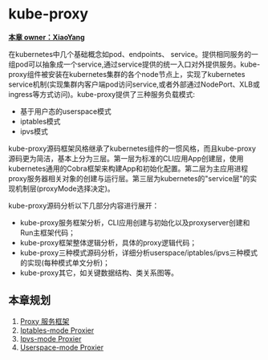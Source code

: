 # kube-proxy

<u>**本章 owner：XiaoYang**</u>

在kubernetes中几个基础概念如pod、endpoints、 service。提供相同服务的一组pod可以抽象成一个service,通过service提供的统一入口对外提供服务。kube-proxy组件被安装在kubernetes集群的各个node节点上，实现了kubernetes service机制(实现集群内客户端pod访问service,或者外部通过NodePort、XLB或ingress等方式访问)。kube-proxy提供了三种服务负载模式:

- 基于用户态的userspace模式
- iptables模式
- ipvs模式

kube-proxy源码框架风格继承了kubernetes组件的一惯风格，而且kube-proxy源码更为简洁，基本上分为三层。第一层为标准的CLI应用App创建层，使用kubernetes通用的Cobra框架来构建App和初始化配置。第二层为主应用进程proxy服务器相关对象的创建与运行层。第三层为kubernetes的"service层"的实现机制层(proxyMode选择决定)。

kube-proxy源码分析以下几部分内容进行展开：

- kube-proxy服务框架分析，CLI应用创建与初始化以及proxyserver创建和Run主框架代码；
- kube-proxy框架整体逻辑分析，具体的proxy逻辑代码；
- kube-proxy三种模式源码分析，详细分析userspace/iptables/ipvs三种模式的实现(每种模式单文分析)；
- kube-proxy其它，如关键数据结构、类关系图等。

## 本章规划

1. [Proxy 服务框架](./arch.md)
2. [Iptables-mode Proxier](./iptables.md)
3. [Ipvs-mode Proxier](./ipvs.md)
4. [Userspace-mode Proxier](./userspace.md)


